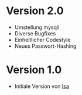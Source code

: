 # Version 2.0
 * Umstellung mysqli
 * Diverse Bugfixes
 * Einheitlicher Codestyle
 * Neues Passwort-Hashing

# Version 1.0
 * Initiale Version von [Isa](http://lovefolio.the-peril.com/)